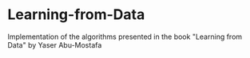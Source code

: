 Learning-from-Data
==================

Implementation of the algorithms presented in the book "Learning from Data" by Yaser Abu-Mostafa

